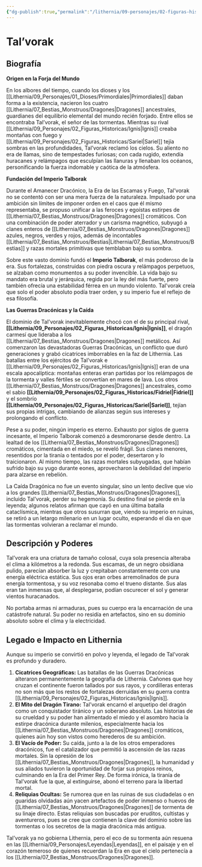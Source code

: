 ```yaml
---
{"dg-publish":true,"permalink":"/lithernia/09-personajes/02-figuras-historicas/talvorak/","tags":["dragon","ancestral","emperador","era de las escamas y fuego","tormenta","imperio talborak","cromatico","fundador"]}
---
```


# Tal’vorak

## Biografía

**Origen en la Forja del Mundo**

En los albores del tiempo, cuando los dioses y los [[Lithernia/09_Personajes/01_Dioses/Primordiales\|Primordiales]] daban forma a la existencia, nacieron los cuatro [[Lithernia/07_Bestias_Monstruos/Dragones\|Dragones]] ancestrales, guardianes del equilibrio elemental del mundo recién forjado. Entre ellos se encontraba Tal’vorak, el señor de las tormentas. Mientras su rival [[Lithernia/09_Personajes/02_Figuras_Historicas/Ignis\|Ignis]] creaba montañas con fuego y [[Lithernia/09_Personajes/02_Figuras_Historicas/Sariel\|Sariel]] tejía sombras en las profundidades, Tal’vorak reclamó los cielos. Su aliento no era de llamas, sino de tempestades furiosas; con cada rugido, extendía huracanes y relámpagos que esculpían las llanuras y llenaban los océanos, personificando la fuerza indomable y caótica de la atmósfera.

**Fundación del Imperio Talborak**

Durante el Amanecer Dracónico, la Era de las Escamas y Fuego, Tal’vorak no se contentó con ser una mera fuerza de la naturaleza. Impulsado por una ambición sin límites de imponer orden en el caos que él mismo representaba, se propuso unificar a las feroces y egoístas estirpes de [[Lithernia/07_Bestias_Monstruos/Dragones\|Dragones]] cromáticos. Con una combinación de poder aterrador y un carisma magnético, subyugó a clanes enteros de [[Lithernia/07_Bestias_Monstruos/Dragones\|Dragones]] azules, negros, verdes y rojos, además de incontables [[Lithernia/07_Bestias_Monstruos/Bestias\|Lithernia/07_Bestias_Monstruos/Bestias]] y razas mortales primitivas que temblaban bajo su sombra.

Sobre este vasto dominio fundó el **Imperio Talborak**, el más poderoso de la era. Sus fortalezas, construidas con piedra oscura y relámpagos perpetuos, se alzaban como monumentos a su poder invencible. La vida bajo su mandato era brutal y jerárquica, regida por la ley del más fuerte, pero también ofrecía una estabilidad férrea en un mundo violento. Tal’vorak creía que solo el poder absoluto podía traer orden, y su imperio fue el reflejo de esa filosofía.

**Las Guerras Dracónicas y la Caída**

El dominio de Tal’vorak inevitablemente chocó con el de su principal rival, **[[Lithernia/09_Personajes/02_Figuras_Historicas/Ignis\|Ignis]]**, el dragón carmesí que lideraba a los [[Lithernia/07_Bestias_Monstruos/Dragones\|Dragones]] metálicos. Así comenzaron las devastadoras Guerras Dracónicas, un conflicto que duró generaciones y grabó cicatrices imborrables en la faz de Lithernia. Las batallas entre los ejércitos de Tal’vorak e [[Lithernia/09_Personajes/02_Figuras_Historicas/Ignis\|Ignis]] eran de una escala apocalíptica: montañas enteras eran partidas por los relámpagos de la tormenta y valles fértiles se convertían en mares de lava. Los otros [[Lithernia/07_Bestias_Monstruos/Dragones\|Dragones]] ancestrales, como el sabio **[[Lithernia/09_Personajes/02_Figuras_Historicas/Fidriel\|Fidriel]]** y el sombrío **[[Lithernia/09_Personajes/02_Figuras_Historicas/Sariel\|Sariel]]**, tejían sus propias intrigas, cambiando de alianzas según sus intereses y prolongando el conflicto.

Pese a su poder, ningún imperio es eterno. Exhausto por siglos de guerra incesante, el Imperio Talborak comenzó a desmoronarse desde dentro. La lealtad de los [[Lithernia/07_Bestias_Monstruos/Dragones\|Dragones]] cromáticos, cimentada en el miedo, se reveló frágil. Sus clanes menores, resentidos por la tiranía o tentados por el poder, desertaron y lo traicionaron. Al mismo tiempo, las razas mortales subyugadas, que habían sufrido bajo su yugo durante eones, aprovecharon la debilidad del imperio para alzarse en rebelión.

La Caída Dragónica no fue un evento singular, sino un lento declive que vio a los grandes [[Lithernia/07_Bestias_Monstruos/Dragones\|Dragones]], incluido Tal’vorak, perder su hegemonía. Su destino final se pierde en la leyenda; algunos relatos afirman que cayó en una última batalla cataclísmica, mientras que otros susurran que, viendo su imperio en ruinas, se retiró a un letargo milenario en un lugar oculto, esperando el día en que las tormentas volvieran a reclamar el mundo.

## Descripción y Poderes

Tal’vorak era una criatura de tamaño colosal, cuya sola presencia alteraba el clima a kilómetros a la redonda. Sus escamas, de un negro obsidiana pulido, parecían absorber la luz y crepitaban constantemente con una energía eléctrica estática. Sus ojos eran orbes arremolinados de pura energía tormentosa, y su voz resonaba como el trueno distante. Sus alas eran tan inmensas que, al desplegarse, podían oscurecer el sol y generar vientos huracanados.

No portaba armas ni armaduras, pues su cuerpo era la encarnación de una catástrofe natural. Su poder no residía en artefactos, sino en su dominio absoluto sobre el clima y la electricidad.

## Legado e Impacto en Lithernia

Aunque su imperio se convirtió en polvo y leyenda, el legado de Tal’vorak es profundo y duradero.

1.  **Cicatrices Geográficas:** Las batallas de las Guerras Dracónicas alteraron permanentemente la geografía de Lithernia. Cañones que hoy cruzan el continente fueron tallados por sus rayos, y cordilleras enteras no son más que los restos de fortalezas derruidas en su guerra contra [[Lithernia/09_Personajes/02_Figuras_Historicas/Ignis\|Ignis]].
2.  **El Mito del Dragón Tirano:** Tal’vorak encarnó el arquetipo del dragón como un conquistador tiránico y un soberano absoluto. Las historias de su crueldad y su poder han alimentado el miedo y el asombro hacia la estirpe dracónica durante milenios, especialmente hacia los [[Lithernia/07_Bestias_Monstruos/Dragones\|Dragones]] cromáticos, quienes aún hoy son vistos como herederos de su ambición.
3.  **El Vacío de Poder:** Su caída, junto a la de los otros emperadores dracónicos, fue el catalizador que permitió la ascensión de las razas mortales. Sin la opresión de los [[Lithernia/07_Bestias_Monstruos/Dragones\|Dragones]], la humanidad y sus aliados tuvieron la oportunidad de forjar sus propios reinos, culminando en la Era del Primer Rey. De forma irónica, la tiranía de Tal’vorak fue la que, al extinguirse, abonó el terreno para la libertad mortal.
4.  **Reliquias Ocultas:** Se rumorea que en las ruinas de sus ciudadelas o en guaridas olvidadas aún yacen artefactos de poder inmenso o huevos de [[Lithernia/07_Bestias_Monstruos/Dragones\|Dragones]] de tormenta de su linaje directo. Estas reliquias son buscadas por eruditos, cultistas y aventureros, pues se cree que contienen la clave del dominio sobre las tormentas o los secretos de la magia dracónica más antigua.

Tal’vorak ya no gobierna Lithernia, pero el eco de su tormenta aún resuena en las [[Lithernia/09_Personajes/Leyendas\|Leyendas]], en el paisaje y en el corazón temeroso de quienes recuerdan la Era en que el cielo pertenecía a los [[Lithernia/07_Bestias_Monstruos/Dragones\|Dragones]].